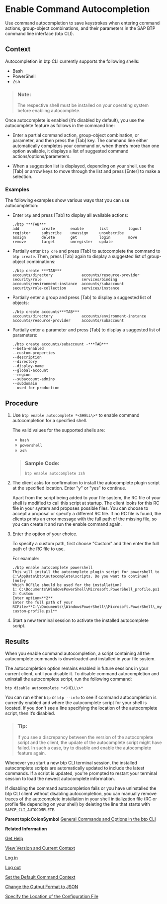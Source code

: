 <!-- loio46355fab22814944bedf449a6c953369 -->

# Enable Command Autocompletion

Use command autocompletion to save keystrokes when entering command actions, group-object combinations, and their parameters in the SAP BTP command line interface \(btp CLI\).



## Context

Autocompletion in btp CLI currently supports the following shells:

-   Bash
-   PowerShell
-   Zsh

> ### Note:  
> The respective shell must be installed on your operating system before enabling autocomplete.

Once autocomplete is enabled \(it’s disabled by default\), you use the autocomplete feature as follows in the command line:

-   Enter a partial command action, group-object combination, or parameter, and then press the [Tab\] key. The command line either automatically completes your command or, when there’s more than one option available, it displays a list of suggested command actions/options/parameters.

-   When a suggestion list is displayed, depending on your shell, use the [Tab\] or arrow keys to move through the list and press [Enter\] to make a selection.




### Examples

The following examples show various ways that you can use autocompletion:

-   Enter `btp` and press [Tab\] to display all available actions:

    ```nocode
    ./btp ***TAB***
    add          create       enable       list         logout       register     subscribe    unassign     unsubscribe
    assign       delete       get          login        move         remove       target       unregister   update 
    
    ```

-   Partially enter `btp cre` and press [Tab\] to autocomplete the command to `btp create`. Then, press [Tab\] again to display a suggested list of group-object combinations:

    ```nocode
    ./btp create ***TAB***
    accounts/directory             accounts/resource-provider     security/role                  services/binding
    accounts/environment-instance  accounts/subaccount            security/role-collection       services/instance
    
    ```

-   Partially enter a group and press [Tab\] to display a suggested list of objects:

    ```nocode
    ./btp create accounts***TAB***
    accounts/directory             accounts/environment-instance  accounts/resource-provider     accounts/subaccount
    ```

-   Partially enter a parameter and press [Tab\] to display a suggested list of parameters:

    ```nocode
    ./btp create accounts/subaccount -***TAB***
    --beta-enabled
    --custom-properties
    --description
    --directory
    --display-name
    --global-account
    --region
    --subaccount-admins
    --subdomain
    --used-for-production
    ```




<a name="loio46355fab22814944bedf449a6c953369__steps_mdz_lzw_xmb"/>

## Procedure

1.  Use `btp enable autocomplete *<SHELL\>*` to enable command autocompletion for a specified shell.

    The valid values for the supported shells are:

    -   `bash`
    -   `powershell`
    -   `zsh`
    > ### Sample Code:  
    > `btp enable autocomplete zsh`

2.  The client asks for confirmation to install the autocomplete plugin script at the specified location. Enter "y" or "yes" to continue.

    Apart from the script being added to your file system, the RC file of your shell is modified to call this script at startup. The client looks for this RC file in your system and proposes possible files. You can choose to accept a proposal or specify a different RC file. If no RC file is found, the clients prints an error message with the full path of the missing file, so you can create it and run the enable command again.

3.  Enter the option of your choice.

    To specify a custom path, first choose "Custom" and then enter the full path of the RC file to use.

    For example:

    ```nocode
    ./btp enable autocomplete powershell
    This will install the autocomplete plugin script for powershell to C:\AppData\btp\autocomplete\scripts. Do you want to continue? [no]>y
    Which RCFile should be used for the installation?
    1: C:\Documents\WindowsPowerShell\Microsoft.PowerShell_profile.ps1
    2: Custom
    Enter option>**2**
    Enter the full path of your RCFile>**C:\\Documents\\WindowsPowerShell\\Microsoft.PowerShell\_my-custom-profile.ps1**
    ```

4.  Start a new terminal session to activate the installed autocomplete script.




<a name="loio46355fab22814944bedf449a6c953369__result_l3y_pyw_xmb"/>

## Results

When you enable command autocompletion, a script containing all the autocomplete commands is downloaded and installed in your file system.

The autocompletion option remains enabled in future sessions in your current client, until you disable it. To disable command autocompletion and uninstall the autocomplete script, run the following command:

```
btp disable autocomplete *<SHELL\>*
```

You can run either `btp` or `btp --info` to see if command autocompletion is currently enabled and where the autocomplete script for your shell is located. If you don't see a line specifying the location of the autocomplete script, then it’s disabled.

> ### Tip:  
> If you see a discrepancy between the version of the autocomplete script and the client, the update of the autocomplete script might have failed. In such a case, try to disable and enable the autocomplete feature again.

Whenever you start a new btp CLI terminal session, the installed autocomplete scripts are automatically updated to include the latest commands. If a script is updated, you're prompted to restart your terminal session to load the newest autocomplete information.

If disabling the command autocompletion fails or you have uninstalled the btp CLI client without disabling autocompletion, you can manually remove traces of the autocomplete installation in your shell initialization file \(RC or profile file depending on your shell\) by deleting the line that starts with `SAPCP_CLI_AUTOCOMPLETE`.

**Parent topicColonSymbol** [General Commands and Options in the btp CLI](General_Commands_and_Options_in_the_btp_CLI_11d9f67.md "Learn how to work with the SAP BTP command line interface (btp CLI). For example, how to log in, get help, and set a default context for commands.")

**Related Information**  


[Get Help](Get_Help_f8fd1e5.md "Get help in the btp CLI with the --help option.")

[View Version and Current Context](View_Version_and_Current_Context_9c29222.md "To find out the current context you’re working in, run the command btp --info or simply btp.")

[Log in](Log_in_e241b30.md "Log in with the btp CLI is on global account level.")

[Log out](Log_out_9f1c87a.md "Logging out of the configured server removes all user-specific data from the configuration file.")

[Set the Default Command Context](Set_the_Default_Command_Context_720645a.md "Change the default context for all command calls to the global account, a directory, or a subaccount by using the btp target command.")

[Change the Output Format to JSON](Change_the_Output_Format_to_JSON_dcb85b7.md "Use the --format json option to change the output format of a command to JSON.")

[Specify the Location of the Configuration File](Specify_the_Location_of_the_Configuration_File_e57288d.md "You can change the location of the configuration file by using the --config option.")

